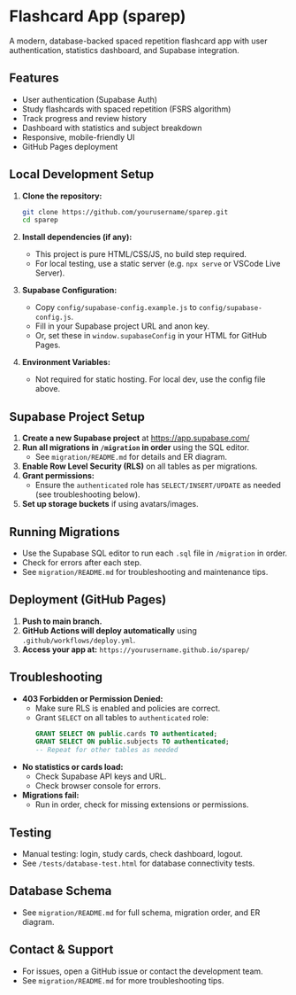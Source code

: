 # Flashcard App (sparep)

A modern, database-backed spaced repetition flashcard app with user authentication, statistics dashboard, and Supabase integration.

## Features
- User authentication (Supabase Auth)
- Study flashcards with spaced repetition (FSRS algorithm)
- Track progress and review history
- Dashboard with statistics and subject breakdown
- Responsive, mobile-friendly UI
- GitHub Pages deployment

## Local Development Setup

1. **Clone the repository:**
   ```sh
   git clone https://github.com/yourusername/sparep.git
   cd sparep
   ```
2. **Install dependencies (if any):**
   - This project is pure HTML/CSS/JS, no build step required.
   - For local testing, use a static server (e.g. `npx serve` or VSCode Live Server).

3. **Supabase Configuration:**
   - Copy `config/supabase-config.example.js` to `config/supabase-config.js`.
   - Fill in your Supabase project URL and anon key.
   - Or, set these in `window.supabaseConfig` in your HTML for GitHub Pages.

4. **Environment Variables:**
   - Not required for static hosting. For local dev, use the config file above.

## Supabase Project Setup

1. **Create a new Supabase project** at https://app.supabase.com/
2. **Run all migrations in `/migration` in order** using the SQL editor.
   - See `migration/README.md` for details and ER diagram.
3. **Enable Row Level Security (RLS)** on all tables as per migrations.
4. **Grant permissions:**
   - Ensure the `authenticated` role has `SELECT/INSERT/UPDATE` as needed (see troubleshooting below).
5. **Set up storage buckets** if using avatars/images.

## Running Migrations
- Use the Supabase SQL editor to run each `.sql` file in `/migration` in order.
- Check for errors after each step.
- See `migration/README.md` for troubleshooting and maintenance tips.

## Deployment (GitHub Pages)
1. **Push to main branch.**
2. **GitHub Actions will deploy automatically** using `.github/workflows/deploy.yml`.
3. **Access your app at:**
   `https://yourusername.github.io/sparep/`

## Troubleshooting
- **403 Forbidden or Permission Denied:**
  - Make sure RLS is enabled and policies are correct.
  - Grant `SELECT` on all tables to `authenticated` role:
    ```sql
    GRANT SELECT ON public.cards TO authenticated;
    GRANT SELECT ON public.subjects TO authenticated;
    -- Repeat for other tables as needed
    ```
- **No statistics or cards load:**
  - Check Supabase API keys and URL.
  - Check browser console for errors.
- **Migrations fail:**
  - Run in order, check for missing extensions or permissions.

## Testing
- Manual testing: login, study cards, check dashboard, logout.
- See `/tests/database-test.html` for database connectivity tests.

## Database Schema
- See `migration/README.md` for full schema, migration order, and ER diagram.

## Contact & Support
- For issues, open a GitHub issue or contact the development team.
- See `migration/README.md` for more troubleshooting tips. 